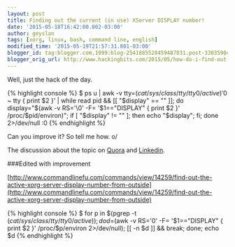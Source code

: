 ```yaml
---
layout: post
title: Finding out the current (in use) XServer DISPLAY number!
date: '2015-05-18T16:42:00.002-03:00'
author: geyslan
tags: [xorg, linux, bash, command line, english]
modified_time: '2015-05-19T21:57:31.801-03:00'
blogger_id: tag:blogger.com,1999:blog-2541885528459487831.post-3303590453568159596
blogger_orig_url: http://www.hackingbits.com/2015/05/how-do-i-find-out-current-in-use.html
---
```


Well, just the hack of the day.

<!--more-->

{% highlight console %}
$ ps u | awk -v tty=$(cat /sys/class/tty/tty0/active) '$0 ~ tty { print $2  }' | while read pid && [[ "$display" == "" ]]; do  display="$(awk -v RS='\0' -F= '$1=="DISPLAY" { print $2 }' /proc/$pid/environ)"; if [ "$display" != "" ]; then echo "$display"; fi; done 2>/dev/null
:0
{% endhighlight %}

Can you improve it? So tell me how. o/

The discussion about the topic on [Quora](http://www.quora.com/How-do-I-find-out-the-current-in-use-XServer-DISPLAY-number) and [Linkedin](https://www.linkedin.com/grp/post/65688-6005477964035211267).

###Edited with improvement

[http://www.commandlinefu.com/commands/view/14259/find-out-the-active-xorg-server-display-number-from-outside](http://www.commandlinefu.com/commands/view/14259/find-out-the-active-xorg-server-display-number-from-outside)

{% highlight console %}
$ for p in $(pgrep -t $(cat /sys/class/tty/tty0/active)); do d=$(awk -v RS='0' -F= '$1=="DISPLAY" { print $2 }' /proc/$p/environ 2>/dev/null); [[ -n $d ]] && break; done; echo $d
{% endhighlight %}
